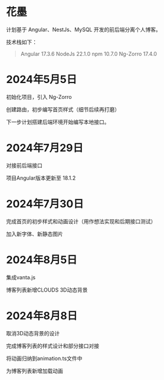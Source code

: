 # 花墨

计划基于 Angular、NestJs、MySQL 开发的前后端分离个人博客。

技术栈如下：

> Angular 17.3.6
> NodeJs 22.1.0
> npm 10.7.0
> Ng-Zorro 17.4.0

# 2024年5月5日

初始化项目，引入 Ng-Zorro

创建路由，初步编写首页样式（细节后续再打磨）

下一步计划搭建后端环境开始编写本地接口。

# 2024年7月29日

对接前后端接口

项目Angular版本更新至 18.1.2

# 2024年7月30日

完成首页的初步样式和动画设计（用作想法实现和后期接口测试）

加入新字体、新静态图片

# 2024年8月5日

集成vanta.js

博客列表新增CLOUDS 3D动态背景

# 2024年8月8日

取消3D动态背景的设计

完成博客列表的样式设计和部分接口对接

将动画归纳到animation.ts文件中

为博客列表新增加载动画
